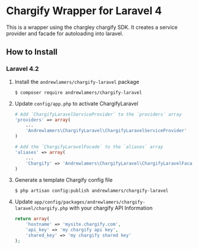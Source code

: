 Chargify Wrapper for Laravel 4
=====================================

This is a wrapper using the chargley chargify SDK. It creates a service provider and facade for autoloading into laravel.

How to Install
---------------

### Laravel 4.2

1.  Install the `andrewlamers/chargify-laravel` package

    ```shell
    $ composer require andrewlamers/chargify-laravel
    ```

1. Update `config/app.php` to activate ChargifyLaravel

    ```php
    # Add `ChargifyLaravelServiceProvider` to the `providers` array
    'providers' => array(
        ...
        'Andrewlamers\ChargifyLaravel\ChargifyLaravelServiceProvider'
    )

    # Add the `ChargifyLaravelFacade` to the `aliases` array
    'aliases' => array(
        ...
        'Chargify' => 'Andrewlamers\ChargifyLaravel\ChargifyLaravelFacade'
    )
    ```

1.  Generate a template Chargify config file

    ```shell
    $ php artisan config:publish andrewlamers/chargify-laravel
    ```

1.  Update `app/config/packages/andrewlamers/chargify-laravel/chargify.php` with your chargify API Information

    ```php
    return array(
        'hostname' => 'mysite.chargify.com',
        'api_key' => 'my chargify api key',
        'shared_key' => 'my chargify shared key'
    );
    ```